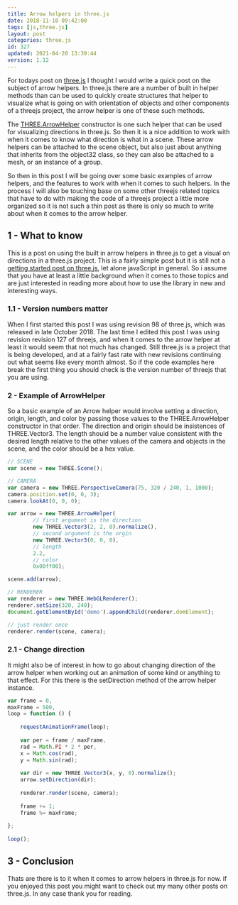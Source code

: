 ```yaml
---
title: Arrow helpers in three.js
date: 2018-11-10 09:42:00
tags: [js,three.js]
layout: post
categories: three.js
id: 327
updated: 2021-04-20 13:39:44
version: 1.12
---
```


For todays post on [three.js](https://threejs.org/) I thought I would write a quick post on the subject of arrow helpers. In three.js there are a number of built in helper methods than can be used to quickly create structures that helper to visualize what is going on with orientation of objects and other components of a threejs project, the arrow helper is one of these such methods. 

The [THREE.ArrowHelper](https://threejs.org/docs/#api/en/helpers/ArrowHelper) constructor is one such helper that can be used for visualizing directions in three.js. So then it is a nice addition to work with when it comes to know what direction is what in a scene. These arrow helpers can be attached to the scene object, but also just about anything that inherits from the object32 class, so they can also be attached to a mesh, or an instance of a group.

So then in this post I will be going over some basic examples of arrow helpers, and the features to work with when it comes to such helpers. In the process I will also be touching base on some other threejs related topics that have to do with making the code of a threejs project a little more organized so it is not such a thin post as there is only so much to write about when it comes to the arrow helper.

<!-- more -->

## 1 - What to know

This is a post on using the built in arrow helpers in three.js to get a visual on directions in a three.js project. This is a fairly simple post but it is still not a [getting started post on three.js](/2018/04/04/threejs-getting-started/), let alone javaScript in general. So i assume that you have at least a little background when it comes to those topics and are just interested in reading more about how to use the library in new and interesting ways.

### 1.1 - Version numbers matter

When I first started this post I was using revision 98 of three.js, which was released in late October 2018. The last time I edited this post I was using revision revision 127 of threejs, and when it comes to the arrow helper at least it would seem that not much has changed. Still three.js is a project that is being developed, and at a fairly fast rate with new revisions continuing out what seems like every month almost. So if the code examples here break the first thing you should check is the version number of threejs that you are using.

### 2 - Example of ArrowHelper

So a basic example of an Arrow helper would involve setting a direction, origin, length, and color by passing those values to the THREE.ArrowHelper constructor in that order. The direction and origin should be insistences of THREE.Vector3. The length should be a number value consistent with the desired length relative to the other values of the camera and objects in the scene, and the color should be a hex value.

```js
// SCENE
var scene = new THREE.Scene();

// CAMERA
var camera = new THREE.PerspectiveCamera(75, 320 / 240, 1, 1000);
camera.position.set(0, 0, 3);
camera.lookAt(0, 0, 0);

var arrow = new THREE.ArrowHelper(
        // first argument is the direction
        new THREE.Vector3(2, 2, 0).normalize(),
        // second argument is the orgin
        new THREE.Vector3(0, 0, 0),
        // length
        2.2,
        // color
        0x00ff00);

scene.add(arrow);

// RENDERER
var renderer = new THREE.WebGLRenderer();
renderer.setSize(320, 240);
document.getElementById('demo').appendChild(renderer.domElement);

// just render once
renderer.render(scene, camera);
```

### 2.1 - Change direction

It might also be of interest in how to go about changing direction of the arrow helper when working out an animation of some kind or anything to that effect. For this there is the setDirection method of the arrow helper instance.

```js
var frame = 0,
maxFrame = 500,
loop = function () {
 
    requestAnimationFrame(loop);
 
    var per = frame / maxFrame,
    rad = Math.PI * 2 * per,
    x = Math.cos(rad),
    y = Math.sin(rad);
 
    var dir = new THREE.Vector3(x, y, 0).normalize();
    arrow.setDirection(dir);
 
    renderer.render(scene, camera);
 
    frame += 1;
    frame %= maxFrame;
 
};
 
loop();
```

## 3 - Conclusion

Thats are there is to it when it comes to arrow helpers in three.js for now. if you enjoyed this post you might want to check out my many other posts on three.js. In any case thank you for reading.
